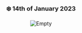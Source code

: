 <div align="center"> 

### ❄️ 14th of January 2023

![Empty](https://i.pinimg.com/originals/b1/f3/8d/b1f38d1b6d513dcb637cc34b89638763.gif)
</div>
